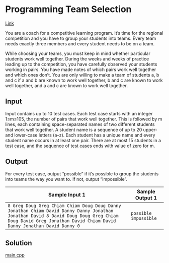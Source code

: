 # Programming Team Selection

[Link](https://open.kattis.com/problems/programmingteamselection)

You are a coach for a competitive learning program. It’s time for the regional competition and you have to group your students into teams. Every team needs exactly three members and every student needs to be on a team.

While choosing your teams, you must keep in mind whether particular students work well together. During the weeks and weeks of practice leading up to the competition, you have carefully observed your students working in pairs. You have made notes of which pairs work well together and which ones don’t. You are only willing to make a team of students a, b and c if a and b are known to work well together, b and c are known to work well together, and a and c are known to work well together.

## Input

Input contains up to 10 test cases. Each test case starts with an integer 1≤m≤105, the number of pairs that work well together. This is followed by m lines, each containing space-separated names of two different students that work well together. A student name is a sequence of up to 20 upper- and lower-case letters (a–z). Each student has a unique name and every student name occurs in at least one pair. There are at most 15 students in a test case, and the sequence of test cases ends with value of zero for m.

## Output

For every test case, output “possible” if it’s possible to group the students into teams the way you want to. If not, output “impossible”.

| Sample Input 1                                               | Sample Output 1       |
| ------------------------------------------------------------ | --------------------- |
| `8 Greg Doug Greg Chiam Chiam Doug Doug Danny Jonathan Chiam David Danny Danny Jonathan Jonathan David 8 David Doug Doug Greg Chiam Doug David Greg Jonathan David Chiam David Danny Jonathan David Danny 0 ` | `possible impossible` |

## Solution

[main.cpp](./main.cpp)